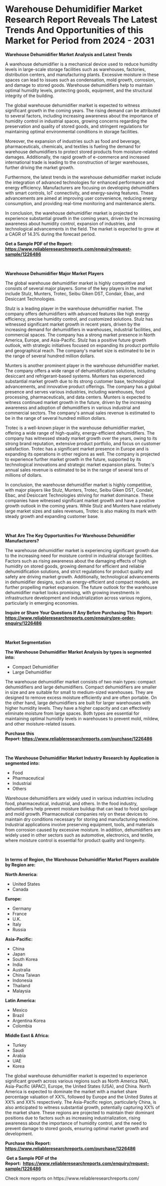 <p><h1>Warehouse Dehumidifier Market Research Report Reveals The Latest Trends And Opportunities of this Market for Period from 2024 - 2031</h1></p><p><strong>Warehouse Dehumidifier Market Analysis and Latest Trends</strong></p>
<p><p>A warehouse dehumidifier is a mechanical device used to reduce humidity levels in large-scale storage facilities such as warehouses, factories, distribution centers, and manufacturing plants. Excessive moisture in these spaces can lead to issues such as condensation, mold growth, corrosion, and damage to stored goods. Warehouse dehumidifiers help to maintain optimal humidity levels, protecting goods, equipment, and the structural integrity of the building.</p><p>The global warehouse dehumidifier market is expected to witness significant growth in the coming years. The rising demand can be attributed to several factors, including increasing awareness about the importance of humidity control in industrial spaces, growing concerns regarding the preservation and quality of stored goods, and stringent regulations for maintaining optimal environmental conditions in storage facilities.</p><p>Moreover, the expansion of industries such as food and beverage, pharmaceuticals, chemicals, and textiles is fueling the demand for warehouse dehumidifiers to protect stored products from moisture-related damages. Additionally, the rapid growth of e-commerce and increased international trade is leading to the construction of larger warehouses, further driving the market growth.</p><p>Furthermore, the latest trends in the warehouse dehumidifier market include the integration of advanced technologies for enhanced performance and energy efficiency. Manufacturers are focusing on developing dehumidifiers with smart controls, IoT connectivity, and energy-saving features. These advancements are aimed at improving user convenience, reducing energy consumption, and providing real-time monitoring and maintenance alerts.</p><p>In conclusion, the warehouse dehumidifier market is projected to experience substantial growth in the coming years, driven by the increasing awareness about humidity control, expansion of industries, and technological advancements in the field. The market is expected to grow at a CAGR of 14.3% during the forecast period.</p></p>
<p><strong>Get a Sample PDF of the Report:&nbsp; <a href="https://www.reliableresearchreports.com/enquiry/request-sample/1226486">https://www.reliableresearchreports.com/enquiry/request-sample/1226486</a></strong></p>
<p>&nbsp;</p>
<p><strong>Warehouse Dehumidifier Major Market Players</strong></p>
<p><p>The global warehouse dehumidifier market is highly competitive and consists of several major players. Some of the key players in the market include Stulz, Munters, Trotec, Seibu Giken DST, Condair, Ebac, and Desiccant Technologies.</p><p>Stulz is a leading player in the warehouse dehumidifier market. The company offers dehumidifiers with advanced features like high energy efficiency, precise humidity control, and customized solutions. Stulz has witnessed significant market growth in recent years, driven by the increasing demand for dehumidifiers in warehouses, industrial facilities, and commercial spaces. The company has a strong market presence in North America, Europe, and Asia-Pacific. Stulz has a positive future growth outlook, with strategic initiatives focused on expanding its product portfolio and geographical reach. The company's market size is estimated to be in the range of several hundred million dollars.</p><p>Munters is another prominent player in the warehouse dehumidifier market. The company offers a wide range of dehumidification solutions, including desiccant and refrigerant-based systems. Munters has experienced substantial market growth due to its strong customer base, technological advancements, and innovative product offerings. The company has a global presence and serves various industries, including warehouses, food processing, pharmaceuticals, and data centers. Munters is expected to witness continued market growth in the future, driven by the increasing awareness and adoption of dehumidifiers in various industrial and commercial sectors. The company's annual sales revenue is estimated to be in the range of several hundred million dollars.</p><p>Trotec is a well-known player in the warehouse dehumidifier market, offering a wide range of high-quality, energy-efficient dehumidifiers. The company has witnessed steady market growth over the years, owing to its strong brand reputation, extensive product portfolio, and focus on customer satisfaction. Trotec has a significant market presence in Europe and is expanding its operations in other regions as well. The company is projected to experience further market growth in the future, supported by its technological innovations and strategic market expansion plans. Trotec's annual sales revenue is estimated to be in the range of several tens of millions of dollars.</p><p>In conclusion, the warehouse dehumidifier market is highly competitive, with major players like Stulz, Munters, Trotec, Seibu Giken DST, Condair, Ebac, and Desiccant Technologies striving for market dominance. These companies have witnessed significant market growth and have a positive growth outlook in the coming years. While Stulz and Munters have relatively large market sizes and sales revenues, Trotec is also making its mark with steady growth and expanding customer base.</p></p>
<p>&nbsp;</p>
<p><strong>What Are The Key Opportunities For Warehouse Dehumidifier Manufacturers?</strong></p>
<p><p>The warehouse dehumidifier market is experiencing significant growth due to the increasing need for moisture control in industrial storage facilities. Factors such as rising awareness about the damaging effects of high humidity on stored goods, growing demand for efficient and reliable dehumidification solutions, and strict regulations for product quality and safety are driving market growth. Additionally, technological advancements in dehumidifier designs, such as energy-efficient and compact models, are further propelling market expansion. The future outlook for the warehouse dehumidifier market looks promising, with growing investments in infrastructure development and industrialization across various regions, particularly in emerging economies.</p></p>
<p><strong>Inquire or Share Your Questions If Any Before Purchasing This Report: <a href="https://www.reliableresearchreports.com/enquiry/pre-order-enquiry/1226486">https://www.reliableresearchreports.com/enquiry/pre-order-enquiry/1226486</a></strong></p>
<p>&nbsp;</p>
<p><strong>Market Segmentation</strong></p>
<p><strong>The Warehouse Dehumidifier Market Analysis by types is segmented into:</strong></p>
<p><ul><li>Compact Dehumidifier</li><li>Large Dehumidifier</li></ul></p>
<p><p>The warehouse dehumidifier market consists of two main types: compact dehumidifiers and large dehumidifiers. Compact dehumidifiers are smaller in size and are suitable for small to medium-sized warehouses. They are designed to remove excess moisture efficiently and are often portable. On the other hand, large dehumidifiers are built for larger warehouses with higher humidity levels. They have a higher capacity and can effectively eliminate moisture from large spaces. Both types are essential for maintaining optimal humidity levels in warehouses to prevent mold, mildew, and other moisture-related issues.</p></p>
<p><strong>Purchase this Report:&nbsp;<a href="https://www.reliableresearchreports.com/purchase/1226486">https://www.reliableresearchreports.com/purchase/1226486</a></strong></p>
<p>&nbsp;</p>
<p><strong>The Warehouse Dehumidifier Market Industry Research by Application is segmented into:</strong></p>
<p><ul><li>Food</li><li>Pharmaceutical</li><li>Industrial</li><li>Others</li></ul></p>
<p><p>Warehouse dehumidifiers are widely used in various industries including food, pharmaceutical, industrial, and others. In the food industry, dehumidifiers help prevent moisture buildup that can lead to food spoilage and mold growth. Pharmaceutical companies rely on these devices to maintain dry conditions necessary for storing and manufacturing medicine. Industrial applications involve preserving equipment, tools, and materials from corrosion caused by excessive moisture. In addition, dehumidifiers are widely used in other sectors such as automotive, electronics, and textile, where moisture control is essential for product quality and longevity.</p></p>
<p>&nbsp;</p>
<p><strong>In terms of Region, the Warehouse Dehumidifier Market Players available by Region are:</strong></p>
<p>
    <p> <strong> North America: </strong>
        <ul>
            <li>United States</li>
            <li>Canada</li>
        </ul>
        </p> 
    <p> <strong> Europe: </strong>
        <ul>
            <li>Germany</li>
            <li>France</li>
            <li>U.K.</li>
            <li>Italy</li>
            <li>Russia</li>
        </ul>
        </p> 
    <p> <strong> Asia-Pacific: </strong>
        <ul>
            <li>China</li>
            <li>Japan</li>
            <li>South Korea</li>
            <li>India</li>
            <li>Australia</li>
            <li>China Taiwan</li>
            <li>Indonesia</li>
            <li>Thailand</li>
            <li>Malaysia</li>
        </ul>
        </p> 
    <p> <strong> Latin America: </strong>
        <ul>
            <li>Mexico</li>
            <li>Brazil</li>
            <li>Argentina Korea</li>
            <li>Colombia</li>
        </ul>
        </p> 
    <p> <strong> Middle East & Africa: </strong>
        <ul>
            <li>Turkey</li>
            <li>Saudi</li>
            <li>Arabia</li>
            <li>UAE</li>
            <li>Korea</li>
        </ul>
    </p>
    </p>
<p><p>The global warehouse dehumidifier market is expected to experience significant growth across various regions such as North America (NA), Asia-Pacific (APAC), Europe, the United States (USA), and China. North America is expected to dominate the market with a market share percentage valuation of XX%, followed by Europe and the United States at XX% and XX% respectively. The Asia-Pacific region, particularly China, is also anticipated to witness substantial growth, potentially capturing XX% of the market share. These regions are projected to maintain their dominant positions due to factors such as increasing industrialization, rising awareness about the importance of humidity control, and the need to prevent damage to stored goods, ensuring optimal market growth and development.</p></p>
<p><strong>Purchase this Report: <a href="https://www.reliableresearchreports.com/purchase/1226486">https://www.reliableresearchreports.com/purchase/1226486</a></strong></p>
<p>&nbsp;<strong>Get a Sample PDF of the Report:&nbsp;&nbsp;<a href="https://www.reliableresearchreports.com/enquiry/request-sample/1226486">https://www.reliableresearchreports.com/enquiry/request-sample/1226486</a></strong></p>
<p><strong></strong></p>
<p>Check more reports on https://www.reliableresearchreports.com/</p>